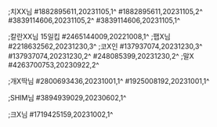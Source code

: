 ;치XX님
#1882895611,20231105,1^
#1882895611,20231105,2^
#3839114606,20231105,2^
#3839114606,20231105,1^

;칼란XX님 15일킵
#2465144009,20221008,1^
;팹X님
#2218632562,20231230,3^
;코X인
#137937074,20231230,3^
#137937074,20231230,2^
#248085399,20231230,2^
;말X
#4263700753,20230922,2^

;개X딱님
#2800693436,20231001,1^
#1925008192,20231001,1^

;SHIM님
#3894939029,20230602,1^

;크X님
#1719425159,20231002,1^
